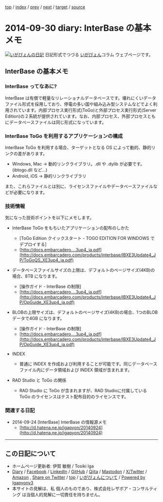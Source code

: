 [top](../index.html) 
 / [index](index.html) 
 / [prev](ig140924.html) 
 / [next](ig141005.html) 
 / [target](https://www.igapyon.jp/igapyon/diary/2014/ig140930.html) 
 / [source](https://github.com/igapyon/diary/blob/master/2014/ig140930.src.md) 

2014-09-30 diary: InterBase の基本メモ
=====================================================================================================
[![いがぴょんの日記](https://www.igapyon.jp/igapyon/diary/images/iga202308_64.jpg "いがぴょん")](https://www.igapyon.jp/igapyon/diary/memo/memoigapyon.html) 日記形式でつづる [いがぴょん](https://www.igapyon.jp/igapyon/diary/memo/memoigapyon.html)コラム ウェブページです。

## InterBase の基本メモ

### InterBase ってなあに?

InterBase は有償で軽量なリレーショナルデータベースです。壊れにくいデータファイル形式を採用しており、停電の多い国や組み込み型システムなどでよく利用されています。内部プロセス実行形式(ToGo)と外部プロセス実行形式(Server Edition)の２系統が提供されています。なお、内部プロセス、外部プロセスともにデータベースファイルは同じ形式になっています。


### InterBase ToGo を利用するアプリケーションの構成

InterBase ToGo を利用する場合、ターゲットとなる OS によって動的、静的リンクの差があります。

* Windows, Mac -> 動的リンクライブラリ。.dll や .dylib が必要です。(ibtogo.dll など...)
* Android, iOS -> 静的リンクライブラリ

また、これらファイルとは別に、ライセンスファイルやデータベースファイルなどが必要になります。


### 技術情報

気になった技術ポイントを以下にメモします。

* InterBase ToGo をもちいたアプリケーションの配布のしかた
  * [ToGo Edition クイックスタート - TOGO EDITION FOR WINDOWS でデプロイする]
  * [http://docs.embarcadero....3up4_ja.pdf](http://docs.embarcadero.com/products/interbase/IBXE3Update4_JP/ToGoQS_XE3up4_ja.pdf)



* データベースファイルサイズの上限は、デフォルトのページサイズ(4KB)の場合、8TB になります。
  *   [操作ガイド - InterBase の制限]
  *   [http://docs.embarcadero....3up4_ja.pdf](http://docs.embarcadero.com/products/interbase/IBXE3Update4_JP/OpGuide_XE3up4_ja.pdf)



* BLOBの上限サイズは、デフォルトのページサイズ(4KB)の場合、1つのBLOBデータで4GB になります。
  *   [操作ガイド - InterBase の制限]
  *   [http://docs.embarcadero....3up4_ja.pdf](http://docs.embarcadero.com/products/interbase/IBXE3Update4_JP/OpGuide_XE3up4_ja.pdf)



* INDEX
  * 普通に INDEX を作成および利用することが可能です。同じデータベースファイル内にデータ領域および INDEX 領域が含まれます。



* RAD Studio と ToGo の関係
  * RAD Studio に ToGo が含まれますが、RAD Studioに付属している ToGo のライセンスはテスト配布目的のライセンスです。



### 関連する日記


* 2014-09-24 [InterBase] InterBase の情報源メモ
  * [http://d.hatena.ne.jp/igapyon/20140924](http://d.hatena.ne.jp/igapyon/20140924)


----------------------------------------------------------------------------------------------------

## この日記について

* ホームページ更新者: 伊賀 敏樹 / Tosiki Iga
* [Diary](https://www.igapyon.jp/igapyon/diary/) / [Facebook](https://www.facebook.com/igapyon) / [LinkedIn](https://www.linkedin.com/in/toshikiiga) / [GitHub](https://github.com/igapyon) / [Qiita](https://qiita.com/igapyon) / [Mastodon](https://social.vivaldi.net/@igapyon) / [X/Twitter](https://twitter.com/ToshikiIga) / [Amazon](https://www.amazon.co.jp/%E4%BC%8A%E8%B3%80-%E6%95%8F%E6%A8%B9/e/B004LTQWCQ) ,
[Share on Twitter](https://twitter.com/intent/tweet?hashtags=igapyon%2Cdiary%2C%E3%81%84%E3%81%8C%E3%81%B4%E3%82%87%E3%82%93&text=InterBase+%E3%81%AE%E5%9F%BA%E6%9C%AC%E3%83%A1%E3%83%A2&url=https%3A%2F%2Fwww.igapyon.jp%2Figapyon%2Fdiary%2F2014%2Fig140930.html) / [top](../index.html) / [いがぴょんについて](https://www.igapyon.jp/igapyon/diary/memo/memoigapyon.html) / [Powered by Igapyonv3](https://github.com/igapyon/igapyonv3)
* 本サイトの見解は、私 個人のものであり、株式会社レザボア・コンサルティング は当個人的見解に一切責任を持ちません。 

